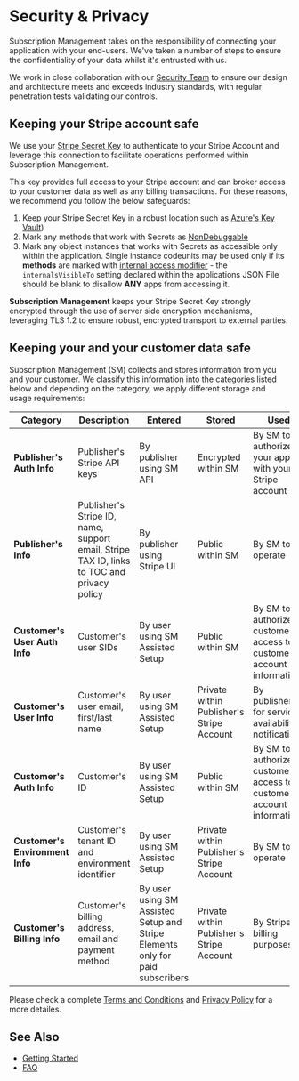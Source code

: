 # Security & Privacy
Subscription Management takes on the responsibility of connecting your application with your end-users. We've taken a number of steps to ensure the confidentiality of your data whilst it's entrusted with us.

We work in close collaboration with our [Security Team](https://theta.co.nz/cyber) to ensure our design and architecture meets and exceeds industry standards, with regular penetration tests validating our controls.

## Keeping your Stripe account safe
We use your [Stripe Secret Key](https://stripe.com/docs/keys#safe-keys) to authenticate to your Stripe Account and leverage this connection to facilitate  operations performed within Subscription Management.

This key provides full access to your Stripe account and can broker access to your customer data as well as any billing transactions. For these reasons, we recommend you follow the below safeguards:
1. Keep your Stripe Secret Key in a robust location such as [Azure's Key Vault](https://docs.microsoft.com/en-us/dynamics365/business-central/dev-itpro/developer/devenv-app-key-vault)) 
2. Mark any methods that work with Secrets as [NonDebuggable](https://docs.microsoft.com/en-us/dynamics365/business-central/dev-itpro/developer/methods/devenv-nondebuggable-attribute)
3. Mark any object instances that works with Secrets as accessible only within the application. Single instance codeunits may be used only if its **methods** are marked with [internal access modifier](https://docs.microsoft.com/en-us/dynamics365/business-central/dev-itpro/developer/devenv-using-access-modifiers) - the `internalsVisibleTo` setting declared within the applications JSON File should be blank to disallow **ANY** apps from accessing it.

**Subscription Management** keeps your Stripe Secret Key strongly encrypted through the use of server side encryption mechanisms, leveraging TLS 1.2 to ensure robust, encrypted transport to external parties.
## Keeping your and your customer data safe

Subscription Management (SM) collects and stores information from you and your customer. We classify this information into the categories listed below and depending on the category, we apply different storage and usage requirements:

Category | Description | Entered | Stored | Used 
-------- | ----------- | ------- | ------ | ----
**Publisher's Auth Info** | Publisher's Stripe API keys | By publisher using SM API | Encrypted within SM | By SM to authorize your app with your Stripe account
**Publisher's Info** | Publisher's Stripe ID, name, support email, Stripe TAX ID, links to TOC and privacy policy | By publisher using Stripe UI | Public within SM | By SM to operate
**Customer's User Auth Info** | Customer's user SIDs | By user using SM Assisted Setup | Public within SM | By SM to authorize customer access to customer's account information
**Customer's User Info** | Customer's user email, first/last name | By user using SM Assisted Setup | Private within Publisher's Stripe Account | By publisher for service availability notifications
**Customer's Auth Info** | Customer's ID | By user using SM Assisted Setup | Public within SM | By SM to authorize customer access to customer's account information
**Customer's Environment Info** | Customer's tenant ID and environment identifier | By user using SM Assisted Setup | Private within Publisher's Stripe Account | By SM to operate
**Customer's Billing Info** | Customer's billing address, email and payment method | By user using SM Assisted Setup and Stripe Elements only for paid subscribers | Private within Publisher's Stripe Account | By Stripe to billing purposes

Please check a complete [Terms and Conditions](https://www.theta.co.nz/media/3805/terms-and-conditions-for-appsource-apps-for-business-central.pdf) and [Privacy Policy](https://www.theta.co.nz/contact-us/privacy-policy/) for a more detailes.

## See Also
- [Getting Started](../GettingStarted.md)
- [FAQ](../FAQ.md)
